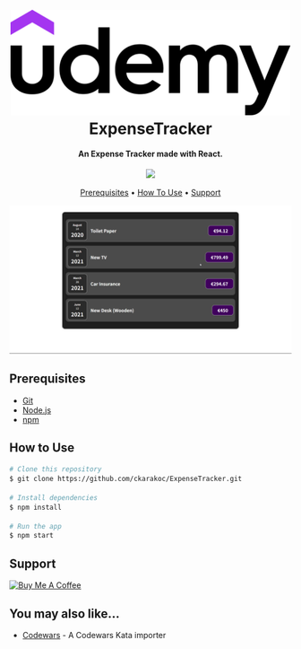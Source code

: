 
<h1 align="center">
  <br>
  <a href="#"><img src="./README/UdemyLogo.png" alt="Markdownify" width="500"></a>
  <br>
  ExpenseTracker
  <br>
</h1>

<h4 align="center">An Expense Tracker made with React.</h4>

<p align="center">
  <a href="#">
    <img src="https://img.shields.io/badge/$-donate-ff69b4.svg?maxAge=2592000&amp;style=flat">
  </a>
</p>

<p align="center">
  <a href="#prerequisites">Prerequisites</a> •
  <!-- <a href="#setup">Setup</a> • -->
  <a href="#how-to-use">How To Use</a> •
  <!-- <a href="#todo">Todo</a> • -->
  <a href="#support">Support</a> 
</p>

![screenshot](./README/test.png)

## Prerequisites
* [Git](https://git-scm.com)
* [Node.js](https://nodejs.org/en/download/)
* [npm](http://npmjs.com)

<!-- ## Setup -->

## How to Use

```bash
# Clone this repository
$ git clone https://github.com/ckarakoc/ExpenseTracker.git

# Install dependencies
$ npm install

# Run the app
$ npm start
```

<!-- ## TODO -->
<!-- *  -->

## Support

<a href="https://www.buymeacoffee.com/ckarakoc" target="_blank"><img src="https://cdn.buymeacoffee.com/buttons/v2/default-yellow.png" alt="Buy Me A Coffee" style="height: 60px !important;width: 217px !important;" ></a>

## You may also like...

- [Codewars](https://github.com/ckarakoc/codewars/) - A Codewars Kata importer